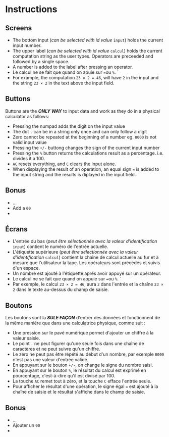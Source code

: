  # Instructions

## Screens
* The bottom input (*can be selected with id value* `input`) holds the current input number.
* The upper label (*can be selected with id value* `calcul`) holds the current computation string as the user types. Operators are preceeded and followed by a single space.
* A number is added to the label after pressing an operator.
* Le calcul ne se fait que quand on apuie sur `=`ou `%`. `
* For example, the computation `23 × 2 = 46`, will have `2` in the input and the string `23 × 2` in the text above the input field.

## Buttons
Buttons are the ***ONLY WAY*** to input data and work as they do in a physical calculator as follows:
- Pressing the numpad adds the digit on the input value
- The dot `.` can be in a string only once and can only follow a digit
- Zero cannot be repeated at the beginning of a number eg. `0000` is not valid input value
- Pressing the `+/-` buttong changes the sign of the current input number
- Pressing the `%` button returns the calculations result as a percentage. i.e. divides it a 100.
- `AC` resets everything, and `C` clears the input alone.
- When displaying the result of an operation, an equal sign `=` is added to the input string and the results is diplayed in the input field.

## Bonus
- ...
- Add a `00`
- 

## Écrans
* L'entrée du bas (*peut être sélectionnée avec la valeur d'identification* `input`) contient le numéro de l'entrée actuelle.
* L'étiquette supérieure (*peut être sélectionnée avec la valeur d'identification* `calcul`) contient la chaîne de calcul actuelle au fur et à mesure que l'utilisateur la tape. Les opérateurs sont précédés et suivis d'un espace.
* Un nombre est ajouté à l'étiquette après avoir appuyé sur un opérateur.
* Le calcul ne se fait que quand on appuie sur `=`ou `%`. `
* Par exemple, le calcul `23 × 2 = 46`, aura `2` dans l'entrée et la chaîne `23 × 2` dans le texte au-dessus du champ de saisie.

## Boutons
Les boutons sont la ***SULE FAÇON*** d'entrer des données et fonctionnent de la même manière que dans une calculatrice physique, comme suit :
- Une pression sur le pavé numérique permet d'ajouter un chiffre à la valeur saisie.
- Le point `.` ne peut figurer qu'une seule fois dans une chaîne de caractères et ne peut suivre qu'un chiffre.
- Le zéro ne peut pas être répété au début d'un nombre, par exemple `0000` n'est pas une valeur d'entrée valide.
- En appuyant sur le bouton `+/-`, on change le signe du nombre saisi.
- En appuyant sur le bouton `%`, le résultat du calcul est exprimé en pourcentage, c'est-à-dire qu'il est divisé par 100.
- La touche `AC` remet tout à zéro, et la touche `C` efface l'entrée seule.
- Pour afficher le résultat d'une opération, le signe égal `=` est ajouté à la chaîne de saisie et le résultat s'affiche dans le champ de saisie.

## Bonus
- ...
- Ajouter un `00`
-